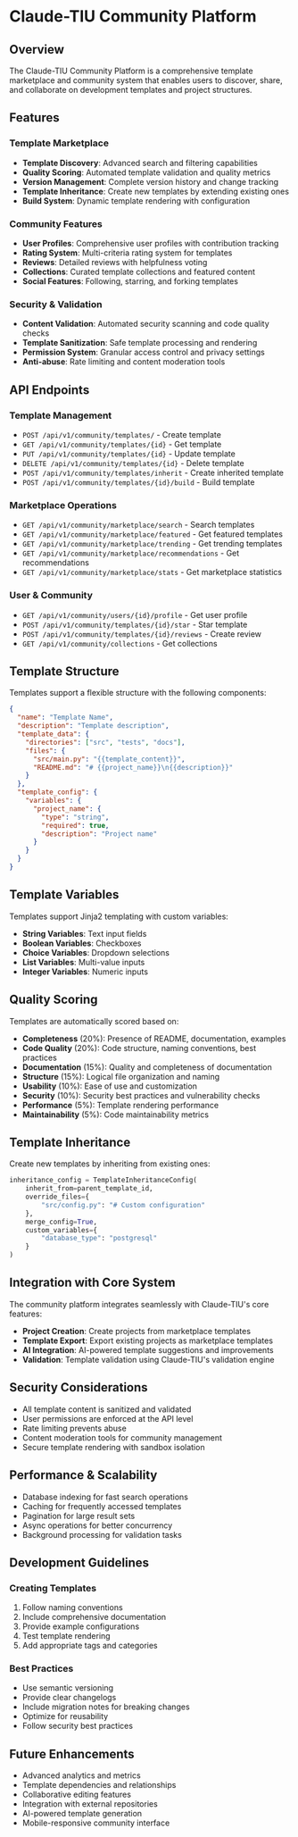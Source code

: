 # Claude-TIU Community Platform

## Overview

The Claude-TIU Community Platform is a comprehensive template marketplace and community system that enables users to discover, share, and collaborate on development templates and project structures.

## Features

### Template Marketplace
- **Template Discovery**: Advanced search and filtering capabilities
- **Quality Scoring**: Automated template validation and quality metrics
- **Version Management**: Complete version history and change tracking
- **Template Inheritance**: Create new templates by extending existing ones
- **Build System**: Dynamic template rendering with configuration

### Community Features
- **User Profiles**: Comprehensive user profiles with contribution tracking
- **Rating System**: Multi-criteria rating system for templates
- **Reviews**: Detailed reviews with helpfulness voting
- **Collections**: Curated template collections and featured content
- **Social Features**: Following, starring, and forking templates

### Security & Validation
- **Content Validation**: Automated security scanning and code quality checks
- **Template Sanitization**: Safe template processing and rendering
- **Permission System**: Granular access control and privacy settings
- **Anti-abuse**: Rate limiting and content moderation tools

## API Endpoints

### Template Management
- `POST /api/v1/community/templates/` - Create template
- `GET /api/v1/community/templates/{id}` - Get template
- `PUT /api/v1/community/templates/{id}` - Update template
- `DELETE /api/v1/community/templates/{id}` - Delete template
- `POST /api/v1/community/templates/inherit` - Create inherited template
- `POST /api/v1/community/templates/{id}/build` - Build template

### Marketplace Operations
- `GET /api/v1/community/marketplace/search` - Search templates
- `GET /api/v1/community/marketplace/featured` - Get featured templates
- `GET /api/v1/community/marketplace/trending` - Get trending templates
- `GET /api/v1/community/marketplace/recommendations` - Get recommendations
- `GET /api/v1/community/marketplace/stats` - Get marketplace statistics

### User & Community
- `GET /api/v1/community/users/{id}/profile` - Get user profile
- `POST /api/v1/community/templates/{id}/star` - Star template
- `POST /api/v1/community/templates/{id}/reviews` - Create review
- `GET /api/v1/community/collections` - Get collections

## Template Structure

Templates support a flexible structure with the following components:

```json
{
  "name": "Template Name",
  "description": "Template description",
  "template_data": {
    "directories": ["src", "tests", "docs"],
    "files": {
      "src/main.py": "{{template_content}}",
      "README.md": "# {{project_name}}\n{{description}}"
    }
  },
  "template_config": {
    "variables": {
      "project_name": {
        "type": "string",
        "required": true,
        "description": "Project name"
      }
    }
  }
}
```

## Template Variables

Templates support Jinja2 templating with custom variables:

- **String Variables**: Text input fields
- **Boolean Variables**: Checkboxes
- **Choice Variables**: Dropdown selections
- **List Variables**: Multi-value inputs
- **Integer Variables**: Numeric inputs

## Quality Scoring

Templates are automatically scored based on:

- **Completeness** (20%): Presence of README, documentation, examples
- **Code Quality** (20%): Code structure, naming conventions, best practices
- **Documentation** (15%): Quality and completeness of documentation
- **Structure** (15%): Logical file organization and naming
- **Usability** (10%): Ease of use and customization
- **Security** (10%): Security best practices and vulnerability checks
- **Performance** (5%): Template rendering performance
- **Maintainability** (5%): Code maintainability metrics

## Template Inheritance

Create new templates by inheriting from existing ones:

```python
inheritance_config = TemplateInheritanceConfig(
    inherit_from=parent_template_id,
    override_files={
        "src/config.py": "# Custom configuration"
    },
    merge_config=True,
    custom_variables={
        "database_type": "postgresql"
    }
)
```

## Integration with Core System

The community platform integrates seamlessly with Claude-TIU's core features:

- **Project Creation**: Create projects from marketplace templates
- **Template Export**: Export existing projects as marketplace templates
- **AI Integration**: AI-powered template suggestions and improvements
- **Validation**: Template validation using Claude-TIU's validation engine

## Security Considerations

- All template content is sanitized and validated
- User permissions are enforced at the API level
- Rate limiting prevents abuse
- Content moderation tools for community management
- Secure template rendering with sandbox isolation

## Performance & Scalability

- Database indexing for fast search operations
- Caching for frequently accessed templates
- Pagination for large result sets
- Async operations for better concurrency
- Background processing for validation tasks

## Development Guidelines

### Creating Templates
1. Follow naming conventions
2. Include comprehensive documentation
3. Provide example configurations
4. Test template rendering
5. Add appropriate tags and categories

### Best Practices
- Use semantic versioning
- Provide clear changelogs
- Include migration notes for breaking changes
- Optimize for reusability
- Follow security best practices

## Future Enhancements

- Advanced analytics and metrics
- Template dependencies and relationships
- Collaborative editing features
- Integration with external repositories
- AI-powered template generation
- Mobile-responsive community interface